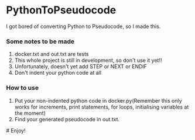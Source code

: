 # PythonToPseudocode
I got bored of converting Python to Pseudocode, so I made this.
<h3>Some notes to be made</h3>
<ol>
  <li>docker.txt and out.txt are tests</li>
  <li>This whole project is still in development, so don't use it yet!!</li>
  <li>Unfortunately, doesn't yet add STEP or NEXT or ENDIF</li>
  <li>Don't indent your python code at all</li>
</ol>
<h3>How to use</h3>
<ol>
   <li>Put your non-indented python code in docker.py(Remember this only works for increments, print statements, for loops, initialising variables at the moment)</li>
  <li>Find your generated pseudocode in out.txt. </li>
</ol>
# Enjoy!
